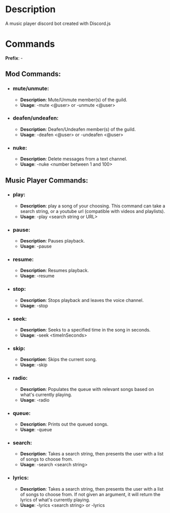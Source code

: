 # Description

A music player discord bot created with Discord.js

# Commands

**Prefix**: -

## Mod Commands:

- ### mute/unmute:

  - **Description**: Mute/Unmute member(s) of the guild.<br>
  - **Usage**: -mute <@user> or -unmute <@user>

- ### deafen/undeafen:

  - **Description**: Deafen/Undeafen member(s) of the guild.<br>
  - **Usage**: -deafen <@user> or -undeafen <@user>

- ### nuke:

  - **Description**: Delete messages from a text channel.<br>
  - **Usage**: -nuke \<number between 1 and 100>

## Music Player Commands:

- ### play:

  - **Description**: play a song of your choosing. This command can take a search string, or a youtube url (compatible with videos and playlists).<br>
  - **Usage**: -play \<search string or URL>

- ### pause:

  - **Description**: Pauses playback.<br>
  - **Usage**: -pause

- ### resume:

  - **Description**: Resumes playback.<br>
  - **Usage**: -resume

- ### stop:

  - **Description**: Stops playback and leaves the voice channel.<br>
  - **Usage**: -stop

- ### seek:

  - **Description**: Seeks to a specified time in the song in seconds.<br>
  - **Usage**: -seek \<timeInSeconds>

- ### skip:

  - **Description**: Skips the current song.<br>
  - **Usage**: -skip

- ### radio:

  - **Description**: Populates the queue with relevant songs based on what's currently playing.<br>
  - **Usage**: -radio

- ### queue:

  - **Description**: Prints out the queued songs.<br>
  - **Usage**: -queue

- ### search:

  - **Description**: Takes a search string, then presents the user with a list of songs to choose from.<br>
  - **Usage**: -search \<search string>

- ### lyrics:

  - **Description**: Takes a search string, then presents the user with a list of songs to choose from. If not given an argument, it will return the lyrics of what's currently playing.<br>
  - **Usage**: -lyrics \<search string> or -lyrics
